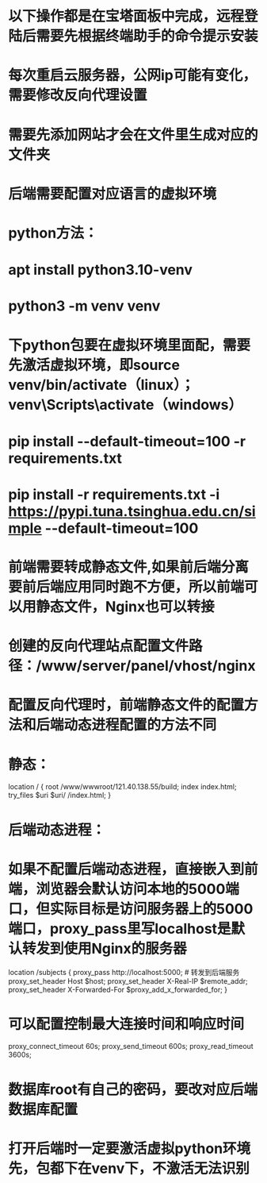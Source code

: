 # 以下操作都是在宝塔面板中完成，远程登陆后需要先根据终端助手的命令提示安装
# 每次重启云服务器，公网ip可能有变化，需要修改反向代理设置
# 需要先添加网站才会在文件里生成对应的文件夹
# 后端需要配置对应语言的虚拟环境
# python方法：
# apt install python3.10-venv 
# python3 -m venv venv
# 下python包要在虚拟环境里面配，需要先激活虚拟环境，即source venv/bin/activate（linux）；venv\Scripts\activate（windows）
# pip install --default-timeout=100 -r requirements.txt
# pip install -r requirements.txt -i https://pypi.tuna.tsinghua.edu.cn/simple --default-timeout=100
# 前端需要转成静态文件,如果前后端分离要前后端应用同时跑不方便，所以前端可以用静态文件，Nginx也可以转接
# 创建的反向代理站点配置文件路径：/www/server/panel/vhost/nginx
# 配置反向代理时，前端静态文件的配置方法和后端动态进程配置的方法不同
# 静态：
location / {
        root /www/wwwroot/121.40.138.55/build;
        index index.html;
        try_files $uri $uri/ /index.html;
    }
# 后端动态进程：
# 如果不配置后端动态进程，直接嵌入到前端，浏览器会默认访问本地的5000端口，但实际目标是访问服务器上的5000端口，proxy_pass里写localhost是默认转发到使用Nginx的服务器
location /subjects {
        proxy_pass http://localhost:5000;  # 转发到后端服务
        proxy_set_header Host $host;
        proxy_set_header X-Real-IP $remote_addr;
        proxy_set_header X-Forwarded-For $proxy_add_x_forwarded_for;
    }
# 可以配置控制最大连接时间和响应时间
proxy_connect_timeout 60s;
proxy_send_timeout 600s;
proxy_read_timeout 3600s;
# 数据库root有自己的密码，要改对应后端数据库配置
# 打开后端时一定要激活虚拟python环境先，包都下在venv下，不激活无法识别

